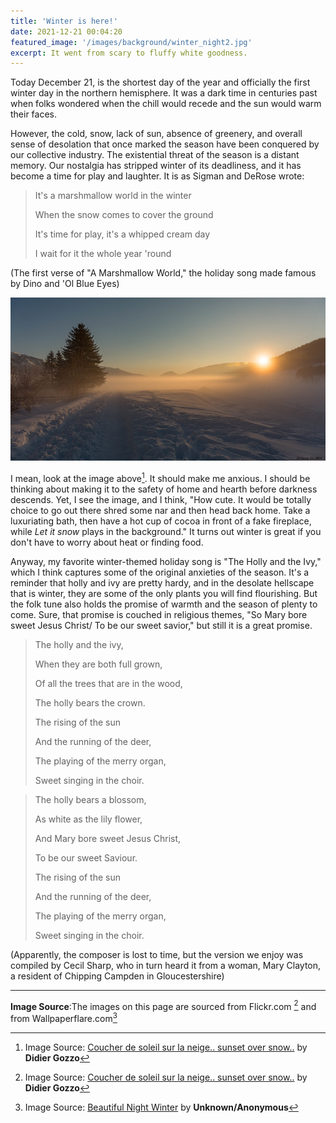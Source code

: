 ```yaml
---
title: 'Winter is here!'
date: 2021-12-21 00:04:20
featured_image: '/images/background/winter_night2.jpg'
excerpt: It went from scary to fluffy white goodness.
---
```


Today December 21, is the shortest day of the year and officially the first winter day in the northern hemisphere. It was a dark time in centuries past when folks wondered when the chill would recede and the sun would warm their faces.

However, the cold, snow, lack of sun, absence of greenery, and overall sense of desolation that once marked the season have been conquered by our collective industry. The existential threat of the season is a distant memory. Our nostalgia has stripped winter of its deadliness, and it has become a time for play and laughter. It is as Sigman and DeRose wrote:

> It's a marshmallow world in the winter
> 
> When the snow comes to cover the ground
> 
> It's time for play, it's a whipped cream day
> 
> I wait for it the whole year 'round

(The first verse of "A Marshmallow World," the holiday song made famous by Dino and 'Ol Blue Eyes)

![](/images/blog_images/2021-12-21-snowy_day.jpg)

I mean, look at the image above[^1]. It should make me anxious. I should be thinking about making it to the safety of home and hearth before darkness descends. Yet, I see the image, and I think, "How cute. It would be totally choice to go out there shred some nar and then head back home. Take a luxuriating bath, then have a hot cup of cocoa in front of a fake fireplace, while *Let it snow* plays in the background."  It turns out winter is great if you don't have to worry about heat or finding food.  


Anyway, my favorite winter-themed holiday song is "The Holly and the Ivy," which I think captures some of the original anxieties of the season. It's a reminder that holly and ivy are pretty hardy, and in the desolate hellscape that is winter, they are some of the only plants you will find flourishing. But the folk tune also holds the promise of warmth and the season of plenty to come. Sure, that promise is couched in religious themes, "So  Mary bore sweet Jesus Christ/ To be our sweet savior," but still it is a great promise.

> The holly and the ivy,
> 
> When they are both full grown,
> 
> Of all the trees that are in the wood,
> 
> The holly bears the crown.
> 
> The rising of the sun
> 
> And the running of the deer,
> 
> The playing of the merry organ,
> 
> Sweet singing in the choir.

> The holly bears a blossom,
> 
> As white as the lily flower,
> 
> And Mary bore sweet Jesus Christ,
> 
> To be our sweet Saviour.
> 
> The rising of the sun
> 
> And the running of the deer,
> 
> The playing of the merry organ,
> 
> Sweet singing in the choir.

(Apparently, the composer is lost to time, but the version we enjoy was compiled by Cecil Sharp, who in turn heard it from a woman, Mary Clayton, a resident of Chipping Campden in  Gloucestershire)

___
**Image Source**:The images on this page are sourced from Flickr.com [^1] and from Wallpaperflare.com[^2]

[^1]: Image Source: [Coucher de soleil sur la neige.. sunset over snow..](https://flic.kr/p/2mS2XbL) by **Didier Gozzo**
[^2]: Image Source: [Beautiful Night Winter](https://www.wallpaperflare.com/beautiful-night-winter-hd-wallpaper-snow-covered-mountain-seasons-wallpaper-prhhk/download/2880x1800) by **Unknown/Anonymous**
